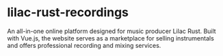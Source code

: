 # lilac-rust-recordings

An all-in-one online platform designed for music producer Lilac Rust. Built with Vue.js, the website serves as a marketplace for selling instrumentals and offers professional recording and mixing services.
